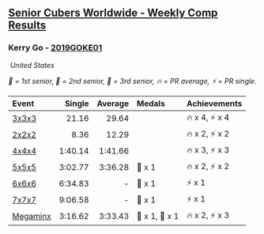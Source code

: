 <style>table {white-space: nowrap;}</style>
<link rel="stylesheet" type="text/css" href="/scw-comp/css/flags.css" />

## [Senior Cubers Worldwide - Weekly Comp Results](/scw-comp/results/)
### Kerry Go - [2019GOKE01](https://www.worldcubeassociation.org/persons/2019GOKE01)

<i class="flag flag-US" />&nbsp;United States

<span style="white-space: nowrap;">🥇 = 1st senior</span>, <span style="white-space: nowrap;">🥈 = 2nd senior</span>, <span style="white-space: nowrap;">🥉 = 3rd senior</span>, <span style="white-space: nowrap;">🔥 = PR average</span>, <span style="white-space: nowrap;">⚡ = PR single</span>.

| Event | Single | Average | Medals | Achievements|
| :-- | --: | --: | :-- | :-- |
| [3x3x3](333.md) | 21.16 | 29.64 |  | 🔥 x 4, ⚡ x 4 |
| [2x2x2](222.md) | 8.36 | 12.29 |  | 🔥 x 2, ⚡ x 2 |
| [4x4x4](444.md) | 1:40.14 | 1:41.66 |  | 🔥 x 3, ⚡ x 3 |
| [5x5x5](555.md) | 3:02.77 | 3:36.28 | 🥉 x 1 | 🔥 x 2, ⚡ x 2 |
| [6x6x6](666.md) | 6:34.83 | - | 🥈 x 1 | ⚡ x 1 |
| [7x7x7](777.md) | 9:06.58 | - | 🥈 x 1 | ⚡ x 1 |
| [Megaminx](minx.md) | 3:16.62 | 3:33.43 | 🥈 x 1, 🥉 x 1 | 🔥 x 2, ⚡ x 3 |

<!-- Global site tag (gtag.js) - Google Analytics -->
<script async src="https://www.googletagmanager.com/gtag/js?id=UA-86348435-3"></script>
<script>window.dataLayer = window.dataLayer || []; function gtag() {dataLayer.push(arguments);} gtag('js', new Date()); gtag('config', 'UA-86348435-3');</script>
